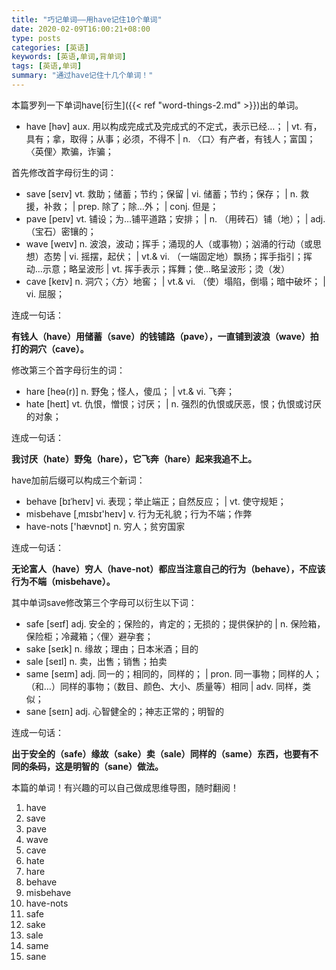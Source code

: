 ```yaml
---
title: "巧记单词——用have记住10个单词"
date: 2020-02-09T16:00:21+08:00
type: posts
categories: [英语]
keywords: [英语,单词,背单词]
tags: [英语,单词]
summary: "通过have记住十几个单词！"
---
```


本篇罗列一下单词have[衍生]({{< ref "word-things-2.md" >}})出的单词。

* have [həv] aux. 用以构成完成式及完成式的不定式，表示已经…； | vt. 有，具有；拿，取得；从事；必须，不得不 | n. 〈口〉有产者，有钱人；富国；〈英俚〉欺骗，诈骗；

首先修改首字母衍生的词：

* save [seɪv] vt. 救助；储蓄；节约；保留 | vi. 储蓄；节约；保存； | n. 救援，补救； | prep. 除了；除…外； | conj. 但是；
* pave [peɪv] vt. 铺设；为…铺平道路；安排； | n. （用砖石）铺（地）； | adj. （宝石）密镶的；
* wave [weɪv] n. 波浪，波动；挥手；涌现的人（或事物）；汹涌的行动（或思想）态势 | vi. 摇摆，起伏； | vt.& vi. （一端固定地）飘扬；挥手指引；挥动…示意；略呈波形 | vt. 挥手表示；挥舞；使…略呈波形；烫（发）
* cave [keɪv] n. 洞穴；〈方〉地窖； | vt.& vi. （使）塌陷，倒塌；暗中破坏； | vi. 屈服；

连成一句话：

**有钱人（have）用储蓄（save）的钱铺路（pave），一直铺到波浪（wave）拍打的洞穴（cave）。**
 
修改第三个首字母衍生的词：

* hare [heə(r)] n. 野兔；怪人，傻瓜； | vt.& vi. 飞奔；
* hate [heɪt] vt. 仇恨，憎恨；讨厌； | n. 强烈的仇恨或厌恶，恨；仇恨或讨厌的对象；

连成一句话：

**我讨厌（hate）野兔（hare），它飞奔（hare）起来我追不上。**

have加前后缀可以构成三个新词：

* behave [bɪˈheɪv] vi. 表现；举止端正；自然反应； | vt. 使守规矩；
* misbehave [ˌmɪsbɪ'heɪv] v. 行为无礼貌；行为不端；作弊
* have-nots ['hævnɒt] n. 穷人；贫穷国家

连成一句话：

**无论富人（have）穷人（have-not）都应当注意自己的行为（behave），不应该行为不端（misbehave）。**

其中单词save修改第三个字母可以衍生以下词：

* safe [seɪf] adj. 安全的；保险的，肯定的；无损的；提供保护的 | n. 保险箱，保险柜；冷藏箱；〈俚〉避孕套；
* sake [seɪk] n. 缘故；理由；日本米酒；目的
* sale [seɪl] n. 卖，出售；销售；拍卖
* same [seɪm] adj. 同一的；相同的，同样的； | pron. 同一事物；同样的人；（和…）同样的事物；（数目、颜色、大小、质量等）相同 | adv. 同样，类似；
* sane [seɪn] adj. 心智健全的；神志正常的；明智的

连成一句话：

**出于安全的（safe）缘故（sake）卖（sale）同样的（same）东西，也要有不同的条码，这是明智的（sane）做法。**

本篇的单词！有兴趣的可以自己做成思维导图，随时翻阅！
1. have
1. save
1. pave
1. wave
1. cave
1. hate
1. hare
1. behave
1. misbehave
1. have-nots
1. safe
1. sake
1. sale
1. same
1. sane
